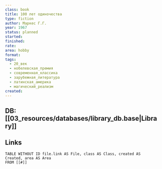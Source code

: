 ```yaml
---
class: book
title: 100 лет одиночества
type: fiction
author: Маркес Г.Г.
year: 1967
status: planned
started:
finished:
rate:
area: hobby
format:
tags:
  - 20_век
  - нобелевская_премия
  - современная_классика
  - зарубежная_литература
  - латинская_америка
  - магический_реализм
created:
---
```

## DB: [[03_resources/databases/library_db.base|Library]]

## Links

```dataview
TABLE WITHOUT ID file.link AS File, class AS Class, created AS Created, area AS Area
FROM [[#]]
````